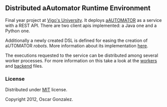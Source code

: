 ## Distributed aAutomator Runtime Environment

Final year project at [Vigo's University](www.esei.uvigo.es). It
deploys [aAUTOMATOR](www.iadis.net/dl/final_uploads/200713L028.pdf) as
a service with a REST API. There are two client apis implemented: a
Java one and a Python one.

Additionally a newly created DSL is defined for easing the creation of
aUTOMATOR *robots*. More information about its implementation
[here](http://ogf.github.com/DARE/dsl/transformer.html).

The executions requested to the service can be distributed among
several worker processes. For more information on this take a look at
the [workers](http://ogf.github.com/DARE/workers/uberdoc.html) and
[backend](http://ogf.github.com/DARE/backend/uberdoc.html) files.

### License

Distributed under
[MIT](http://www.opensource.org/licenses/mit-license.php) license.

Copyright 2012, Oscar Gonzalez.
